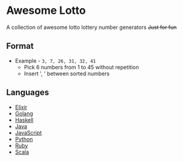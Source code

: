# Awesome Lotto
A collection of awesome lotto lottery number generators ~~Just for fun~~

## Format
- Example - `3, 7, 26, 31, 32, 41`
  - Pick 6 numbers from 1 to 45 without repetition
  - Insert ', ' between sorted numbers

## Languages
- [Elixir](./src/lotto.ex)
- [Golang](./src/lotto.go)
- [Haskell](./src/lotto.hs)
- [Java](./src/Lotto.java)
- [JavaScript](./src/lotto.js)
- [Python](./src/lotto.py)
- [Ruby](./src/lotto.rb)
- [Scala](./src/Lotto.scala)

